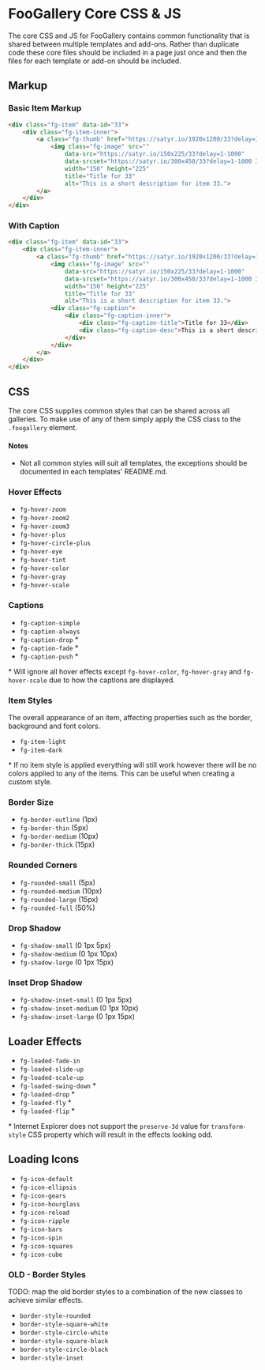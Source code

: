 # FooGallery Core CSS & JS

The core CSS and JS for FooGallery contains common functionality that is shared between multiple templates and add-ons. Rather than duplicate code these core files should be included in a page just once and then the files for each template or add-on should be included.

## Markup

### Basic Item Markup

```html
<div class="fg-item" data-id="33">
	<div class="fg-item-inner">
		<a class="fg-thumb" href="https://satyr.io/1920x1200/33?delay=1-1000">
			<img class="fg-image" src="" 
				data-src="https://satyr.io/150x225/33?delay=1-1000" 
				data-srcset="https://satyr.io/300x450/33?delay=1-1000 300w,https://satyr.io/450x675/33?delay=1-1000 450w" 
				width="150" height="225" 
				title="Title for 33" 
				alt="This is a short description for item 33.">
		</a>
	</div>
</div>
```

### With Caption

```html
<div class="fg-item" data-id="33">
	<div class="fg-item-inner">
		<a class="fg-thumb" href="https://satyr.io/1920x1200/33?delay=1-1000">
			<img class="fg-image" src="" 
				data-src="https://satyr.io/150x225/33?delay=1-1000" 
				data-srcset="https://satyr.io/300x450/33?delay=1-1000 300w,https://satyr.io/450x675/33?delay=1-1000 450w" 
				width="150" height="225" 
				title="Title for 33" 
				alt="This is a short description for item 33.">
			<div class="fg-caption">
				<div class="fg-caption-inner">
					<div class="fg-caption-title">Title for 33</div>
					<div class="fg-caption-desc">This is a short description for item 33.</div>
				</div>
			</div>
		</a>
	</div>
</div>
```

## CSS

The core CSS supplies common styles that can be shared across all galleries. To make use of any of them simply apply the CSS class to the `.foogallery` element.

#### Notes

- Not all common styles will suit all templates, the exceptions should be documented in each templates' README.md.

### Hover Effects

- `fg-hover-zoom`
- `fg-hover-zoom2`
- `fg-hover-zoom3`
- `fg-hover-plus`
- `fg-hover-circle-plus`
- `fg-hover-eye`
- `fg-hover-tint`
- `fg-hover-color`
- `fg-hover-gray`
- `fg-hover-scale`

### Captions

- `fg-caption-simple`
- `fg-caption-always`
- `fg-caption-drop` *
- `fg-caption-fade` *
- `fg-caption-push` *

&#42; Will ignore all hover effects except `fg-hover-color`, `fg-hover-gray` and `fg-hover-scale` due to how the captions are displayed.

### Item Styles

The overall appearance of an item, affecting properties such as the border, background and font colors.

- `fg-item-light`
- `fg-item-dark`

&#42; If no item style is applied everything will still work however there will be no colors applied to any of the items. This can be useful when creating a custom style.

### Border Size

- `fg-border-outline` (1px)
- `fg-border-thin`  (5px)
- `fg-border-medium` (10px)
- `fg-border-thick` (15px)

### Rounded Corners

- `fg-rounded-small` (5px)
- `fg-rounded-medium` (10px)
- `fg-rounded-large` (15px)
- `fg-rounded-full` (50%)

### Drop Shadow

- `fg-shadow-small` (0 1px 5px)
- `fg-shadow-medium` (0 1px 10px)
- `fg-shadow-large` (0 1px 15px)

### Inset Drop Shadow

- `fg-shadow-inset-small` (0 1px 5px)
- `fg-shadow-inset-medium` (0 1px 10px)
- `fg-shadow-inset-large` (0 1px 15px)

## Loader Effects

- `fg-loaded-fade-in`
- `fg-loaded-slide-up`
- `fg-loaded-scale-up`
- `fg-loaded-swing-down` *
- `fg-loaded-drop` *
- `fg-loaded-fly` *
- `fg-loaded-flip` *

&#42; Internet Explorer does not support the `preserve-3d` value for `transform-style` CSS property which will result in the effects looking odd.

## Loading Icons

- `fg-icon-default`
- `fg-icon-ellipsis`
- `fg-icon-gears`
- `fg-icon-hourglass`
- `fg-icon-reload`
- `fg-icon-ripple`
- `fg-icon-bars`
- `fg-icon-spin`
- `fg-icon-squares`
- `fg-icon-cube`


### OLD - Border Styles

TODO: map the old border styles to a combination of the new classes to achieve similar effects.

- `border-style-rounded`
- `border-style-square-white`
- `border-style-circle-white`
- `border-style-square-black`
- `border-style-circle-black`
- `border-style-inset`
